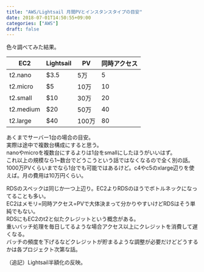 ```yaml
---
title: "AWS/Lightsail 月間PVとインスタンスタイプの目安"
date: 2018-07-01T14:50:55+09:00
categories: ["AWS"]
draft: false
---
```


色々調べてみた結果。

| EC2       | Lightsail | PV    | 同時アクセス |
|-----------|-----------|-------|--------------|
| t2.nano   | $3.5      | 5万   | 5            |
| t2.micro  | $5        | 10万  | 10           |
| t2.small  | $10       | 30万  | 20           |
| t2.medium | $20       | 50万  | 40           |
| t2.large  | $40       | 100万 | 80           |

あくまでサーバー1台の場合の目安。  
実際は途中で複数台構成にすると思う。  
nanoやmicroを複数台にするよりは1台をsmallにしたほうがいいはず。  
これ以上の規模なら1~数台でどうこうという話ではなくなるので全く別の話。  
1000万PVくらいまでなら1台でも可能ではあるけど。c4やc5のxlarge辺りを使えば。月の費用は10万円くらい。

RDSのスペックは同じか一つ上辺り。EC2よりRDSのほうでボトルネックになってることも多い。  
EC2はメモリ=同時アクセス=PVで大体決まって分かりやすいけどRDSはそう単純でもない。  
RDSにもEC2のt2と似たクレジットという概念がある。  
重いバッチ処理を毎日してるような場合アクセス以上にクレジットを消費して遅くなる。  
バッチの頻度を下げるなどクレジットが貯まるような調整が必要だけどどうするかは各プロジェクト次第な話。

（追記）Lightsail半額化の反映。
